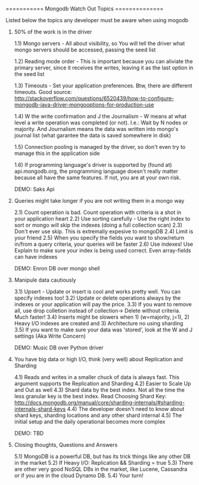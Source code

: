 
=========== Mongodb Watch Out Topics ==============

Listed below the topics any developer must be aware when using mogodb

1) 50% of the work is in the driver

	1.1) Mongo servers - All about visibility, so You will tell the driver what mongo servers should be accessed, passing the seed list

	1.2) Reading mode order - This is important because you can aliviate the primary server, since it receives the writes, leaving it as the last option in the seed list

	1.3) Timeouts - Set your application preferences. Btw, there are different timeouts.
		Good source: http://stackoverflow.com/questions/6520439/how-to-configure-mongodb-java-driver-mongooptions-for-production-use

	1.4) W the write confirmation and J the Journalism - W means at what level a write operation was completed (or not). I.e.: Wait by N nodes or majority. And Journalism means the data was written into mongo's journal list (what garantee the data is saved somewhere in disk)

	1.5) Connection pooling is managed by the driver, so don't even try to manage this in the application side

	1.6) If programming language's driver is supported by (found at) api.mongodb.org, the programming language doesn't really matter because all have the same features. If not, you are at your own risk.

	DEMO: Saks Api

2) Queries might take longer if you are not writing them in a mongo way

	2.1) Count operation is bad. Count operation with criteria is a shot in your application heart
	2.2) Use sorting carefully - Use the right index to sort or mongo will skip the indexes (doing a full collection scan)
	2.3) Don't ever use skip. This is extremally expesive to mongoDB
	2.4) Limit is your friend
	2.5) When you specify the fields you want to show/return in/from a query criteria, your queries will be faster
	2.6) Use indexes! Use Explain to make sure your index is being used correct. Even array-fields can have indexes

	DEMO: Enron DB over mongo shell

3) Manipule data cautiously

	3.1) Upsert - Update or insert is cool and works pretty well. You can specify indexes too!
	3.2) Update or delete operations always by the indexes or your application will pay the price. 
	3.3) If you want to remove all, use drop colletion instead of collection-> Delete without criteria. Much faster!
	3.4) Inserts might be slowers when 1) (w=majority, j=1), 2) Heavy I/O indexes are created and 3) Architecture no using sharding
	3.5) If you want to make sure your data was 'stored', look at the W and J settings (Aka Write Concern)

	DEMO: Music DB over Python driver

4) You have big data or high I/O, think (very well) about Replication and Sharding

	4.1) Reads and writes in a smaller chuck of data is always fast. This argument supports the Replication and Sharding
	4.2) Easier to Scale Up and Out as well
	4.3) Shard data by the best index. Not all the time the less granular key is the best index.
		Read Choosing Shard Key: http://docs.mongodb.org/manual/core/sharding-internals/#sharding-internals-shard-keys
	4.4) The developer doesn't need to know about shard keys, sharding locations and any other shard internal
	4.5) The initial setup and the daily operational becomes more complex

	DEMO: TBD

5) Closing thoughts, Questions and Answers

	5.1) MongoDB is a powerful DB, but has its trick things like any other DB in the market
	5.2) If Heavy I/O: Replication && Sharding = true
	5.3) There are other very good NoSQL DBs in the market, like Lucene, Cassandra or if you are in the cloud Dynamo DB.
	5.4) Your turn!